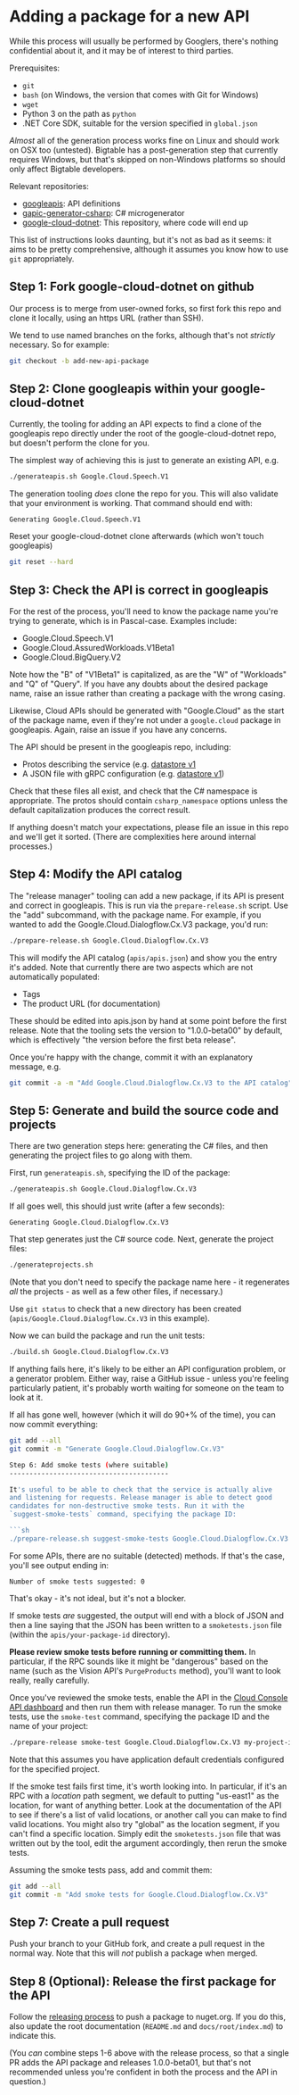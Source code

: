 Adding a package for a new API
==============================

While this process will usually be performed by Googlers, there's
nothing confidential about it, and it may be of interest to third
parties.

Prerequisites:

- `git`
- `bash` (on Windows, the version that comes with Git for Windows)
- `wget`
- Python 3 on the path as `python`
- .NET Core SDK, suitable for the version specified in `global.json`

*Almost* all of the generation process works fine on Linux and
should work on OSX too (untested). Bigtable has a post-generation
step that currently requires Windows, but that's skipped on
non-Windows platforms so should only affect Bigtable developers.

Relevant repositories:

- [googleapis](https://github.com/googleapis/googleapis): API definitions
- [gapic-generator-csharp](https://github.com/googleapis/gapic-generator-csharp): C# microgenerator
- [google-cloud-dotnet](https://github.com/googleapis/google-cloud-dotnet): This repository, where code will end up

This list of instructions looks daunting, but it's not as bad as it
seems: it aims to be pretty comprehensive, although it assumes you
know how to use `git` appropriately.

Step 1: Fork google-cloud-dotnet on github
------------------------------------------

Our process is to merge from user-owned forks, so first fork this
repo and clone it locally, using an https URL (rather than SSH).

We tend to use named branches on the forks, although that's not
*strictly* necessary. So for example:

```sh
git checkout -b add-new-api-package
```

Step 2: Clone googleapis within your google-cloud-dotnet
--------------------------------------------------------

Currently, the tooling for adding an API expects to find a clone of
the googleapis repo directly under the root of the
google-cloud-dotnet repo, but doesn't perform the clone for you.

The simplest way of achieving this is just to generate an existing
API, e.g.

```sh
./generateapis.sh Google.Cloud.Speech.V1
```

The generation tooling *does* clone the repo for you. This will also
validate that your environment is working. That command should end
with:

```text
Generating Google.Cloud.Speech.V1
```

Reset your google-cloud-dotnet clone afterwards (which won't touch googleapis)

```sh
git reset --hard
```

Step 3: Check the API is correct in googleapis
----------------------------------------------

For the rest of the process, you'll need to know the package name
you're trying to generate, which is in Pascal-case. Examples include:

- Google.Cloud.Speech.V1
- Google.Cloud.AssuredWorkloads.V1Beta1
- Google.Cloud.BigQuery.V2

Note how the "B" of "V1Beta1" is capitalized, as are the "W" of
"Workloads" and "Q" of "Query". If you have any doubts about the
desired package name, raise an issue rather than creating a package
with the wrong casing.

Likewise, Cloud APIs should be generated with "Google.Cloud" as the
start of the package name, even if they're not under a
`google.cloud` package in googleapis. Again, raise an issue if you
have any concerns.

The API should be present in the googleapis repo, including:

- Protos describing the service (e.g. [datastore v1](https://github.com/googleapis/googleapis/tree/master/google/datastore/v1)
- A JSON file with gRPC configuration (e.g. [datastore v1](https://github.com/googleapis/googleapis/blob/master/google/datastore/v1/datastore_grpc_service_config.json))

Check that these files all exist, and check that the C# namespace is
appropriate. The protos should contain `csharp_namespace` options
unless the default capitalization produces the correct result.

If anything doesn't match your expectations, please file an issue in
this repo and we'll get it sorted. (There are complexities here around internal processes.)

Step 4: Modify the API catalog
------------------------------

The "release manager" tooling can add a new package, if its API is present and
correct in googleapis. This is run via the `prepare-release.sh`
script. Use the "add" subcommand, with the package name. For
example, if you wanted to add the Google.Cloud.Dialogflow.Cx.V3
package, you'd run:

```sh
./prepare-release.sh Google.Cloud.Dialogflow.Cx.V3
```

This will modify the API catalog (`apis/apis.json`) and show you the
entry it's added. Note that currently there are two aspects which
are not automatically populated:

- Tags
- The product URL (for documentation)

These should be edited into apis.json by hand at some point before
the first release. Note that the tooling sets the version to
"1.0.0-beta00" by default, which is effectively "the version before
the first beta release".

Once you're happy with the change, commit it with an explanatory
message, e.g.

```sh
git commit -a -m "Add Google.Cloud.Dialogflow.Cx.V3 to the API catalog"
```

Step 5: Generate and build the source code and projects
-------------------------------------------------------

There are two generation steps here: generating the C# files, and
then generating the project files to go along with them.

First, run `generateapis.sh`, specifying the ID of the package:

```sh
./generateapis.sh Google.Cloud.Dialogflow.Cx.V3
```

If all goes well, this should just write (after a few seconds):

```text
Generating Google.Cloud.Dialogflow.Cx.V3
```

That step generates just the C# source code. Next, generate the
project files:

```sh
./generateprojects.sh
```

(Note that you don't need to specify the package name here - it
regenerates *all* the projects - as well as a few other files, if
necessary.)

Use `git status` to check that a new directory has been created
(`apis/Google.Cloud.Dialogflow.Cx.V3` in this example).

Now we can build the package and run the unit tests:

```sh
./build.sh Google.Cloud.Dialogflow.Cx.V3
```

If anything fails here, it's likely to be either an API
configuration problem, or a generator problem. Either way, raise a
GitHub issue - unless you're feeling particularly patient, it's
probably worth waiting for someone on the team to look at it.

If all has gone well, however (which it will do 90+% of the time),
you can now commit everything:

```sh
git add --all
git commit -m "Generate Google.Cloud.Dialogflow.Cx.V3"

Step 6: Add smoke tests (where suitable)
----------------------------------------

It's useful to be able to check that the service is actually alive
and listening for requests. Release manager is able to detect good
candidates for non-destructive smoke tests. Run it with the
`suggest-smoke-tests` command, specifying the package ID:

```sh
./prepare-release.sh suggest-smoke-tests Google.Cloud.Dialogflow.Cx.V3
```

For some APIs, there are no suitable (detected) methods. If that's
the case, you'll see output ending in:

```text
Number of smoke tests suggested: 0
```

That's okay - it's not ideal, but it's not a blocker.

If smoke tests *are* suggested, the output will end with a block of
JSON and then a line saying that the JSON has been written to
a `smoketests.json` file (within the `apis/your-package-id`
directory).

**Please review smoke tests before running or committing them.**
In particular, if the RPC sounds like it might be "dangerous" based
on the name (such as the Vision API's `PurgeProducts` method),
you'll want to look really, really carefully.

Once you've reviewed the smoke tests, enable the API in the
[Cloud Console API
dashboard](https://console.cloud.google.com/apis/dashboard) and then
run them with release manager. To run the smoke tests, use the
`smoke-test` command, specifying the package ID and the name of your
project:

```sh
./prepare-release smoke-test Google.Cloud.Dialogflow.Cx.V3 my-project-id
```

Note that this assumes you have application default credentials
configured for the specified project.

If the smoke test fails first time, it's worth looking into. In
particular, if it's an RPC with a *location* path segment, we
default to putting "us-east1" as the location, for want of anything
better. Look at the documentation of the API to see if there's a
list of valid locations, or another call you can make to find valid
locations. You might also try "global" as the location segment, if
you can't find a specific location. Simply edit the
`smoketests.json` file that was written out by the tool, edit the
argument accordingly, then rerun the smoke tests.

Assuming the smoke tests pass, add and commit them:

```sh
git add --all
git commit -m "Add smoke tests for Google.Cloud.Dialogflow.Cx.V3"
```

Step 7: Create a pull request
-----------------------------

Push your branch to your GitHub fork, and create a pull request in
the normal way. Note that this will *not* publish a package when
merged.

Step 8 (Optional): Release the first package for the API
---------------------------------------------------------

Follow the [releasing process](PROCESSES.md) to push a package to
nuget.org. If you do this, also update the root documentation
(`README.md` and `docs/root/index.md`) to indicate this.

(You *can* combine steps 1-6 above with the release process, so that
a single PR adds the API package and releases 1.0.0-beta01, but
that's not recommended unless you're confident in both the process
and the API in question.)
